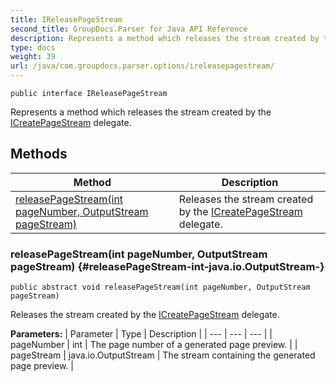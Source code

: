 ```yaml
---
title: IReleasePageStream
second_title: GroupDocs.Parser for Java API Reference
description: Represents a method which releases the stream created by the  delegate.
type: docs
weight: 39
url: /java/com.groupdocs.parser.options/ireleasepagestream/
---
```

```
public interface IReleasePageStream
```

Represents a method which releases the stream created by the [ICreatePageStream](../../com.groupdocs.parser.options/icreatepagestream) delegate.
## Methods

| Method | Description |
| --- | --- |
| [releasePageStream(int pageNumber, OutputStream pageStream)](#releasePageStream-int-java.io.OutputStream-) | Releases the stream created by the [ICreatePageStream](../../com.groupdocs.parser.options/icreatepagestream) delegate. |
### releasePageStream(int pageNumber, OutputStream pageStream) {#releasePageStream-int-java.io.OutputStream-}
```
public abstract void releasePageStream(int pageNumber, OutputStream pageStream)
```


Releases the stream created by the [ICreatePageStream](../../com.groupdocs.parser.options/icreatepagestream) delegate.

**Parameters:**
| Parameter | Type | Description |
| --- | --- | --- |
| pageNumber | int | The page number of a generated page preview. |
| pageStream | java.io.OutputStream | The stream containing the generated page preview. |

